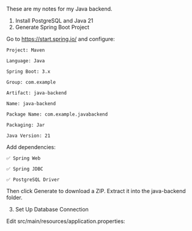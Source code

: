 These are my notes for my Java backend.
1. Install PostgreSQL and Java 21 
2. Generate Spring Boot Project

Go to https://start.spring.io/ and configure:

    Project: Maven

    Language: Java

    Spring Boot: 3.x

    Group: com.example

    Artifact: java-backend

    Name: java-backend

    Package Name: com.example.javabackend

    Packaging: Jar

    Java Version: 21

Add dependencies:

    ✅ Spring Web

    ✅ Spring JDBC

    ✅ PostgreSQL Driver

Then click Generate to download a ZIP. Extract it into the java-backend folder.

3. Set Up Database Connection

Edit src/main/resources/application.properties: